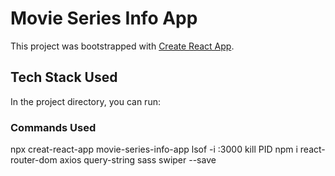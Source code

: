 # Movie Series Info App

This project was bootstrapped with [Create React App](https://github.com/facebook/create-react-app).

## Tech Stack Used

In the project directory, you can run:

### Commands Used

npx creat-react-app movie-series-info-app
lsof -i :3000
kill PID
npm i react-router-dom axios query-string sass swiper --save

